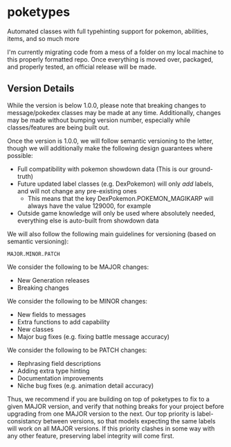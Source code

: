 # poketypes
 Automated classes with full typehinting support for pokemon, abilities, items, and so much more

I'm currently migrating code from a mess of a folder on my local machine to this properly formatted repo.
Once everything is moved over, packaged, and properly tested, an official release will be made.

## Version Details

While the version is below 1.0.0, please note that breaking changes to message/pokedex classes may be made at any time. Additionally, changes may be made without bumping version number, especially while classes/features are being built out. 

Once the version is 1.0.0, we will follow semantic versioning to the letter, though we will additionally make the following
design guarantees where possible:

- Full compatibility with pokemon showdown data (This is our ground-truth)
- Future updated label classes (e.g. DexPokemon) will only *add* labels, and will not change any pre-existing ones
    - This means that the key DexPokemon.POKEMON_MAGIKARP will always have the value 129000, for example
- Outside game knowledge will only be used where absolutely needed, everything else is auto-built from showdown data

We will also follow the following main guidelines for versioning (based on semantic versioning):

    MAJOR.MINOR.PATCH

We consider the following to be MAJOR changes:
- New Generation releases
- Breaking changes

We consider the following to be MINOR changes:
- New fields to messages
- Extra functions to add capability
- New classes
- Major bug fixes (e.g. fixing battle message accuracy)

We consider the following to be PATCH changes:
- Rephrasing field descriptions
- Adding extra type hinting
- Documentation improvements
- Niche bug fixes (e.g. animation detail accuracy)

Thus, we recommend if you are building on top of poketypes to fix to a given MAJOR version, and verify that nothing breaks for your project before upgrading from one MAJOR version to the next. Our top priority is label-consistancy between versions, so that models expecting the same labels will work on all MAJOR versions. If this priority clashes in some way with any other feature, preserving label integrity will come first.